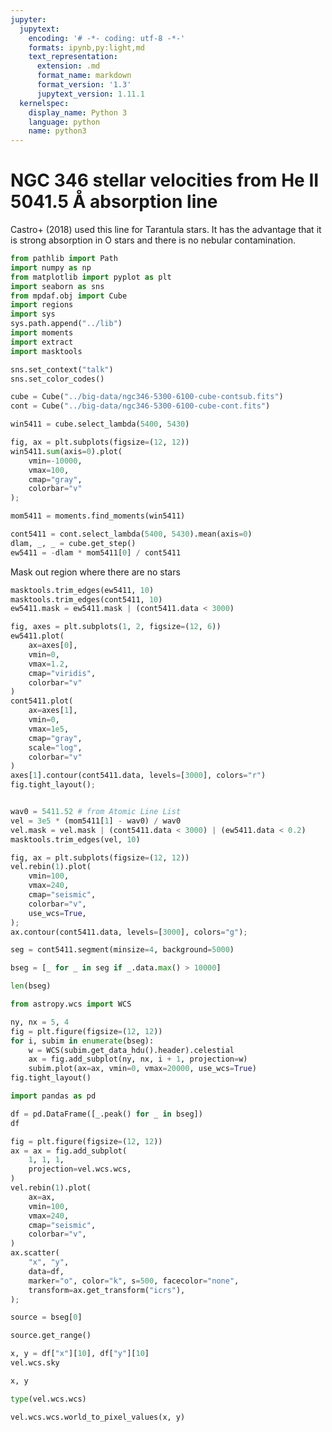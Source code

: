 ```yaml
---
jupyter:
  jupytext:
    encoding: '# -*- coding: utf-8 -*-'
    formats: ipynb,py:light,md
    text_representation:
      extension: .md
      format_name: markdown
      format_version: '1.3'
      jupytext_version: 1.11.1
  kernelspec:
    display_name: Python 3
    language: python
    name: python3
---
```


# NGC 346 stellar velocities from He II 5041.5 Å absorption line

Castro+ (2018) used this line for Tarantula stars.  It has the advantage that it is strong absorption in O stars and there is no nebular contamination.

```python
from pathlib import Path
import numpy as np
from matplotlib import pyplot as plt
import seaborn as sns
from mpdaf.obj import Cube
import regions
import sys
sys.path.append("../lib")
import moments
import extract
import masktools

sns.set_context("talk")
sns.set_color_codes()
```

```python
cube = Cube("../big-data/ngc346-5300-6100-cube-contsub.fits")
cont = Cube("../big-data/ngc346-5300-6100-cube-cont.fits")
```

```python
win5411 = cube.select_lambda(5400, 5430)
```

```python
fig, ax = plt.subplots(figsize=(12, 12))
win5411.sum(axis=0).plot(
    vmin=-10000, 
    vmax=100, 
    cmap="gray",
    colorbar="v"
);
```

```python
mom5411 = moments.find_moments(win5411)
```

```python
cont5411 = cont.select_lambda(5400, 5430).mean(axis=0)
dlam, _, _ = cube.get_step()
ew5411 = -dlam * mom5411[0] / cont5411
```

Mask out region where there are no stars

```python
masktools.trim_edges(ew5411, 10)
masktools.trim_edges(cont5411, 10)
ew5411.mask = ew5411.mask | (cont5411.data < 3000)
```

```python
fig, axes = plt.subplots(1, 2, figsize=(12, 6))
ew5411.plot(
    ax=axes[0],
    vmin=0, 
    vmax=1.2, 
    cmap="viridis",
    colorbar="v"
)
cont5411.plot(
    ax=axes[1],
    vmin=0, 
    vmax=1e5, 
    cmap="gray",
    scale="log",
    colorbar="v"
)
axes[1].contour(cont5411.data, levels=[3000], colors="r")
fig.tight_layout();
```

```python

```

```python
wav0 = 5411.52 # from Atomic Line List
vel = 3e5 * (mom5411[1] - wav0) / wav0
vel.mask = vel.mask | (cont5411.data < 3000) | (ew5411.data < 0.2)
masktools.trim_edges(vel, 10)
```

```python
fig, ax = plt.subplots(figsize=(12, 12))
vel.rebin(1).plot(
    vmin=100, 
    vmax=240, 
    cmap="seismic",
    colorbar="v",
    use_wcs=True,
);
ax.contour(cont5411.data, levels=[3000], colors="g");
```

```python
seg = cont5411.segment(minsize=4, background=5000)
```

```python
bseg = [_ for _ in seg if _.data.max() > 10000]

len(bseg)
```

```python
from astropy.wcs import WCS
```

```python
ny, nx = 5, 4 
fig = plt.figure(figsize=(12, 12))
for i, subim in enumerate(bseg):
    w = WCS(subim.get_data_hdu().header).celestial
    ax = fig.add_subplot(ny, nx, i + 1, projection=w)
    subim.plot(ax=ax, vmin=0, vmax=20000, use_wcs=True)
fig.tight_layout()
```

```python
import pandas as pd
```

```python
df = pd.DataFrame([_.peak() for _ in bseg])
df
```

```python
fig = plt.figure(figsize=(12, 12))
ax = ax = fig.add_subplot(
    1, 1, 1, 
    projection=vel.wcs.wcs,
)
vel.rebin(1).plot(
    ax=ax,
    vmin=100, 
    vmax=240, 
    cmap="seismic",
    colorbar="v",
)
ax.scatter(
    "x", "y", 
    data=df, 
    marker="o", color="k", s=500, facecolor="none",
    transform=ax.get_transform("icrs"),
);
```

```python
source = bseg[0]
```

```python
source.get_range()
```

```python
x, y = df["x"][10], df["y"][10]
vel.wcs.sky
```

```python
x, y
```

```python
type(vel.wcs.wcs)
```

```python
vel.wcs.wcs.world_to_pixel_values(x, y)
```

```python

```
